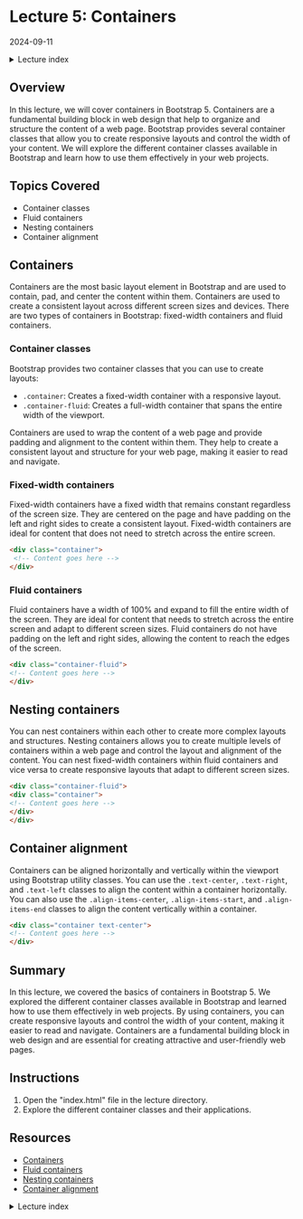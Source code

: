 # Lecture 5: Containers
2024-09-11

<!--html_preserve--><details>
  <summary>Lecture index</summary>

- [Lecture 1: Introduction and Setup of Bootstrap 5](/lectures/lecture_01/lecture_01.md)
- [Lecture 2: Typography and Colors](/lectures/lecture_02/lecture_02.md)
- [Lecture 3: Buttons](/lectures/lecture_03/lecture_03.md)
- [Lecture 4: Utility Classes](/lectures/lecture_04/lecture_04.md)
- [Lecture 5: Containers](/lectures/lecture_05/lecture_05.md)
- [Lecture 6: Grid Layout](/lectures/lecture_06/lecture_06.md)
- [Lecture 7: Navbars and Forms](/lectures/lecture_07/lecture_07.md)
- [Lecture 8: Cards](/lectures/lecture_08/lecture_08.md)
- [Lecture 9: Accordions](/lectures/lecture_09/lecture_09.md)
- [Lecture 10: List Groups](/lectures/lecture_10/lecture_10.md)
- [Lecture 11: Icons](/lectures/lecture_11/lecture_11.md)
- [Lecture 12: Tooltips and Popovers](/lectures/lecture_12/lecture_12.md)

</details><!--/html_preserve-->


## Overview

In this lecture, we will cover containers in Bootstrap 5. Containers are a
fundamental building block in web design that help to organize and structure
the content of a web page. Bootstrap provides several container classes that
allow you to create responsive layouts and control the width of your content.
We will explore the different container classes available in Bootstrap and
learn how to use them effectively in your web projects.

## Topics Covered

- Container classes
- Fluid containers
- Nesting containers
- Container alignment

## Containers

Containers are the most basic layout element in Bootstrap and are used to
contain, pad, and center the content within them. Containers are used to
create a consistent layout across different screen sizes and devices. There
are two types of containers in Bootstrap: fixed-width containers and fluid
containers.

### Container classes

Bootstrap provides two container classes that you can use to create layouts:

- `.container`: Creates a fixed-width container with a responsive layout.
- `.container-fluid`: Creates a full-width container that spans the entire
 width of the viewport.

Containers are used to wrap the content of a web page and provide padding and
alignment to the content within them. They help to create a consistent layout
and structure for your web page, making it easier to read and navigate.

### Fixed-width containers

Fixed-width containers have a fixed width that remains constant regardless of
the screen size. They are centered on the page and have padding on the left
and right sides to create a consistent layout. Fixed-width containers are
ideal for content that does not need to stretch across the entire screen.

```html
<div class="container">
 <!-- Content goes here -->
</div>
```

### Fluid containers

Fluid containers have a width of 100% and expand to fill the entire width of
the screen. They are ideal for content that needs to stretch across the
entire screen and adapt to different screen sizes. Fluid containers do not
have padding on the left and right sides, allowing the content to reach the
edges of the screen.

```html
<div class="container-fluid">
<!-- Content goes here -->
</div>
```

## Nesting containers

You can nest containers within each other to create more complex layouts and
structures. Nesting containers allows you to create multiple levels of
containers within a web page and control the layout and alignment of the
content. You can nest fixed-width containers within fluid containers and vice
versa to create responsive layouts that adapt to different screen sizes.

```html
<div class="container-fluid">
<div class="container">
<!-- Content goes here -->
</div>
</div>
```

## Container alignment

Containers can be aligned horizontally and vertically within the viewport
using Bootstrap utility classes. You can use the `.text-center`,
`.text-right`, and `.text-left` classes to align the content within a
container horizontally. You can also use the `.align-items-center`,
`.align-items-start`, and `.align-items-end` classes to align the content
vertically within a container.

```html
<div class="container text-center">
<!-- Content goes here -->
</div>
```

## Summary

In this lecture, we covered the basics of containers in Bootstrap 5. We
explored the different container classes available in Bootstrap and learned
how to use them effectively in web projects. By using containers, you can
create responsive layouts and control the width of your content, making it
easier to read and navigate. Containers are a fundamental building block in
web design and are essential for creating attractive and user-friendly web
pages.

## Instructions

1. Open the "index.html" file in the lecture directory.
1. Explore the different container classes and their applications.

## Resources

- [Containers](https://getbootstrap.com/docs/5.0/layout/containers/)
- [Fluid
  containers](https://getbootstrap.com/docs/5.0/layout/containers/#fluid-containers)
- [Nesting
  containers](https://getbootstrap.com/docs/5.0/layout/containers/#nesting)
- [Container
  alignment](https://getbootstrap.com/docs/5.0/layout/containers/#alignment)



<!--html_preserve--><details>
  <summary>Lecture index</summary>

- [Lecture 1: Introduction and Setup of Bootstrap 5](/lectures/lecture_01/lecture_01.md)
- [Lecture 2: Typography and Colors](/lectures/lecture_02/lecture_02.md)
- [Lecture 3: Buttons](/lectures/lecture_03/lecture_03.md)
- [Lecture 4: Utility Classes](/lectures/lecture_04/lecture_04.md)
- [Lecture 5: Containers](/lectures/lecture_05/lecture_05.md)
- [Lecture 6: Grid Layout](/lectures/lecture_06/lecture_06.md)
- [Lecture 7: Navbars and Forms](/lectures/lecture_07/lecture_07.md)
- [Lecture 8: Cards](/lectures/lecture_08/lecture_08.md)
- [Lecture 9: Accordions](/lectures/lecture_09/lecture_09.md)
- [Lecture 10: List Groups](/lectures/lecture_10/lecture_10.md)
- [Lecture 11: Icons](/lectures/lecture_11/lecture_11.md)
- [Lecture 12: Tooltips and Popovers](/lectures/lecture_12/lecture_12.md)

</details><!--/html_preserve-->

